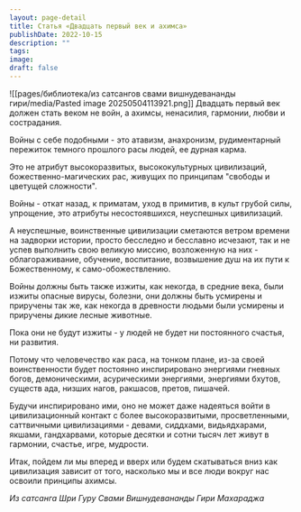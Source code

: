 ```yaml
---
layout: page-detail
title: Статья «Двадцать первый век и ахимса»
publishDate: 2022-10-15
description: ""
tags: 
image: 
draft: false
---
```

![[pages/библиотека/из сатсангов свами вишнудевананды гири/media/Pasted image 20250504113921.png]]
 Двадцать первый век должен стать веком не войн, а ахимсы, ненасилия, гармонии, любви и сострадания.  
  
 Войны с себе подобными - это атавизм, анахронизм, рудиментарный пережиток темного прошлого расы людей, ее дурная карма.  
  
 Это не атрибут высокоразвитых, высококультурных цивилизаций, божественно-магических рас, живущих по принципам "свободы и цветущей сложности".  
  
 Войны - откат назад, к приматам, уход в примитив, в культ грубой силы, упрощение, это атрибуты несостоявшихся, неуспешных цивилизаций.  
  
 А неуспешные, воинственные цивилизации сметаются ветром времени на задворки истории, просто бесследно и бесславно исчезают, так и не успев выполнить свою великую миссию, возложенную на них - облагораживание, обучение, воспитание, возвышение душ на их пути к Божественному, к само-обожествлению.  
  
 Войны должны быть также изжиты, как некогда, в средние века, были изжиты опасные вирусы, болезни, они должны быть усмирены и приручены так же, как некогда в древности людьми были усмирены и приручены дикие лесные животные.  
  
 Пока они не будут изжиты - у людей не будет ни постоянного счастья, ни развития.  
  
 Потому что человечество как раса, на тонком плане, из-за своей воинственности будет постоянно инспирировано энергиями гневных богов, демоническими, асурическими энергиями, энергиями бхутов, существ ада, низших нагов, ракшасов, претов, пишачей.  
  
 Будучи инспирировано ими, оно не может даже надеяться войти в цивилизационный контакт с более высокоразвитыми, просветленными, саттвичными цивилизациями - девами, сиддхами, видьядхарами, якшами, гандхарвами, которые десятки и сотни тысяч лет живут в гармонии, счастье, игре, мудрости.  
  
 Итак, пойдем ли мы вперед и вверх или будем скатываться вниз как цивилизация зависит от того, насколько мы и все люди вокруг нас освоили принципы ахимсы.

*Из сатсанга Шри Гуру Свами Вишнудевананды Гири Махараджа*
